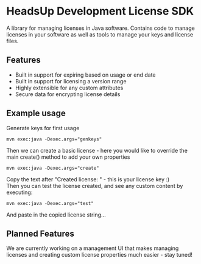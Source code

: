 HeadsUp Development License SDK
===============================

A library for managing licenses in Java software. Contains code to manage licenses in your software as well as tools to manage your keys and license files.

## Features

* Built in support for expiring based on usage or end date
* Built in support for licensing a version range
* Highly extensible for any custom attributes
* Secure data for encrypting license details

## Example usage

Generate keys for first usage

    mvn exec:java -Dexec.args="genkeys"

Then we can create a basic license - here you would like to override the main create() method to add your own properties

    mvn exec:java -Dexec.args="create"

Copy the text after "Created license: " - this is your license key :)   
Then you can test the license created, and see any custom content by executing:

    mvn exec:java -Dexec.args="test"

And paste in the copied license string...


## Planned Features

We are currently working on a management UI that makes managing licenses and creating custom license properties much easier - stay tuned!

